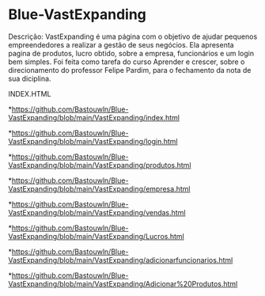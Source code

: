 # Blue-VastExpanding

Descrição:
VastExpanding é uma página com o objetivo de ajudar pequenos empreendedores a realizar a gestão de seus negócios.
Ela apresenta pagina de produtos, lucro obtido, sobre a empresa, funcionários e um login bem simples. Foi feita como tarefa do curso Aprender e crescer, sobre o direcionamento do professor Felipe Pardim, para o fechamento da nota de sua diciplina.

INDEX.HTML

*https://github.com/Bastouwln/Blue-VastExpanding/blob/main/VastExpanding/index.html

*https://github.com/Bastouwln/Blue-VastExpanding/blob/main/VastExpanding/login.html

*https://github.com/Bastouwln/Blue-VastExpanding/blob/main/VastExpanding/produtos.html

*https://github.com/Bastouwln/Blue-VastExpanding/blob/main/VastExpanding/empresa.html

*https://github.com/Bastouwln/Blue-VastExpanding/blob/main/VastExpanding/vendas.html

*https://github.com/Bastouwln/Blue-VastExpanding/blob/main/VastExpanding/Lucros.html

*https://github.com/Bastouwln/Blue-VastExpanding/blob/main/VastExpanding/adicionarfuncionarios.html

*https://github.com/Bastouwln/Blue-VastExpanding/blob/main/VastExpanding/Adicionar%20Produtos.html




